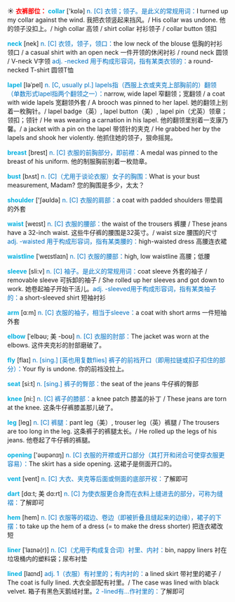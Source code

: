 ☀ <font color="red">**衣裤部位：**</font>
<font color="sky blue">**collar**</font> ['kɒlə] 
<font color="#0070c0">n. [C] 衣领；领子。是此义的常规用词：</font>I turned up my collar against the wind. 我把衣领竖起来挡风。/ His collar was undone. 他的领子没扣上。/ high collar 高领 / shirt collar 衬衫领子 / collar button 领扣

<font color="sky blue">**neck**</font> [nek] 
<font color="#0070c0">n. [C] 衣领，领子，领口：</font>the low neck of the blouse 低胸的衬衫领口 / a casual shirt with an open neck 一件开领的休闲衬衫 / round neck 圆领 / V-neck V字领 <font color="#0070c0">adj. -necked 用于构成形容词，指有某类衣领的：</font>a round-necked T-shirt 圆领T恤
           
<font color="sky blue">**lapel**</font> [ləˈpel]
<font color="#0070c0">n. [C, usually pl.] lapels指（西服上衣或夹克上部胸前的）翻领（单数形式lapel指两个翻领之一）：</font>narrow, wide lapel 窄翻领；宽翻领 / a coat with wide lapels 宽翻领外套 / A brooch was pinned to her lapel. 她的翻领上别着一枚胸针。/ lapel badge（英）, lapel button（美）, lapel pin（尤英）领章；领扣；领针 / He was wearing a carnation in his lapel. 他的翻领里别着一支康乃馨。/ a jacket with a pin on the lapel 带领针的夹克 / He grabbed her by the lapels and shook her violently. 他抓住她的领子，狠命摇晃。

<font color="sky blue">**breast**</font> [brest] 
<font color="#0070c0">n. [C] 衣服的前胸部分，即前襟：</font>A medal was pinned to the breast of his uniform. 他的制服胸前别着一枚勋章。
           
<font color="sky blue">**bust**</font> [bʌst]
<font color="#0070c0">n. [C]（尤用于谈论衣服）女子的胸围：</font>What is your bust measurement, Madam? 您的胸围是多少，太太？

<font color="sky blue">**shoulder**</font> ['ʃəʊldə] 
<font color="#0070c0">n. [C] 衣服的肩部：</font>a coat with padded shoulders 带垫肩的外套

<font color="sky blue">**waist**</font> [weɪst] 
<font color="#0070c0">n. [C] 衣服的腰部：</font>the waist of the trousers 裤腰 / These jeans have a 32-inch waist. 这些牛仔裤的腰围是32英寸。/ waist size 腰围的尺寸 <font color="#0070c0">adj. -waisted 用于构成形容词，指有某类腰的：</font>high-waisted dress 高腰连衣裙
           
<font color="sky blue">**waistline**</font> [ˈweɪstlaɪn]
<font color="#0070c0">n. [C] 衣服的腰部：</font>high, low waistline 高腰；低腰
 
<font color="sky blue">**sleeve**</font> [sli:v] 
<font color="#0070c0">n. [C] 袖子。是此义的常规用词：</font>coat sleeve 外套的袖子 / removable sleeve 可拆卸的袖子 / She rolled up her sleeves and got down to work. 她卷起袖子开始干活儿。<font color="#0070c0">adj. -sleeved用于构成形容词，指有某类袖子的：</font>a short-sleeved shirt 短袖衬衫

<font color="sky blue">**arm**</font> [ɑːm] 
<font color="#0070c0">n. [C] 衣服的袖子，相当于sleeve：</font>a coat with short arms 一件短袖外套
           
<font color="sky blue">**elbow**</font> [ˈelbəʊ; 美 -boʊ]
<font color="#0070c0">n. [C] 衣服的肘部：</font>The jacket was worn at the elbows. 这件夹克衫的肘部磨破了。

<font color="sky blue">**fly**</font> [flaɪ] 
<font color="#0070c0">n. [sing.] [英也用复数flies] 裤子的前裆开口（即用拉链或扣子扣住的部分）：</font>Your fly is undone. 你的前裆没拉上。

<font color="sky blue">**seat**</font> [si:t] 
<font color="#0070c0">n. [sing.] 裤子的臀部：</font>the seat of the jeans 牛仔裤的臀部

<font color="sky blue">**knee**</font> [ni:] 
<font color="#0070c0">n. [C] 裤子的膝部：</font>a knee patch 膝盖的补丁 / These jeans are torn at the knee. 这条牛仔裤膝盖那儿破了。

<font color="sky blue">**leg**</font> [leɡ] 
<font color="#0070c0">n. [C] 裤腿：</font>pant leg（美）, trouser leg（英）裤腿 / The trousers are too long in the leg. 这条裤子的裤腿太长。/ He rolled up the legs of his jeans. 他卷起了牛仔裤的裤腿。

<font color="sky blue">**opening**</font> ['əʊpənɪŋ] 
<font color="#0070c0">n. [C] 衣服的开襟或开口部分（其打开和闭合可使穿衣服更容易）：</font>The skirt has a side opening. 这裙子是侧面开口的。
           
<font color="sky blue">**vent**</font> [vent]
<font color="#0070c0">n. [C] 大衣、夹克等后面或侧面的底部开衩：</font>了解即可
           
<font color="sky blue">**dart**</font> [dɑ:t; 美 dɑ:rt]
<font color="#0070c0">n. [C] 为使衣服更合身而在衣料上缝进去的部分，可称为缝褶：</font>了解即可

<font color="sky blue">**hem**</font> [hem]
<font color="#0070c0">n. [C] 衣服等的褶边、卷边（即被折叠且缝起来的边缘），裙子的下摆：</font>to take up the hem of a dress (= to make the dress shorter) 把连衣裙改短
           
<font color="sky blue">**liner**</font> [ˈlaɪnə(r)]
<font color="#0070c0">n. [C]（尤用于构成复合词）衬里、内衬：</font>bin, nappy liners 衬在垃圾桶内的塑料袋；尿布衬垫

<font color="sky blue">**lined**</font> [laɪnd]
<font color="#0070c0">adj. 1（衣服）有衬里的；有内衬的：</font>a lined skirt 带衬里的裙子 / The coat is fully lined. 大衣全部配有衬里。/ The case was lined with black velvet. 箱子有黑色天鹅绒衬里。<font color="#0070c0">2 -lined有…作衬里的：</font>了解即可
